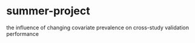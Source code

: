 summer-project
==============

the influence of changing covariate prevalence on cross-study validation performance
